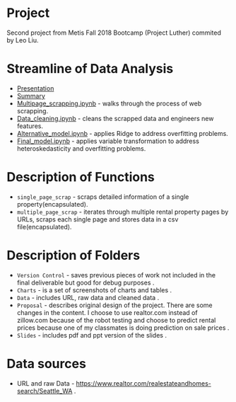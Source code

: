 # Project
Second project from Metis Fall 2018 Bootcamp (Project Luther) commited by Leo Liu.
 
# Streamline of Data Analysis
* [Presentation](https://github.com/leo2506/metis-work/blob/master/Project_2/Slides/Home%20rental%20prediction.pdf)
* [Summary](https://liuriguang.wixsite.com/leo2506-1/blog/project-luther-how-do-you-find-the-best-value-rental-home)
* [Multipage_scrapping.ipynb](https://github.com/leo2506/metis-work/blob/master/Project_2/multipage_scrapping.ipynb) - walks through the process of web scrapping. 
* [Data_cleaning.ipynb](https://github.com/leo2506/metis-work/blob/master/Project_2/Data_cleaning.ipynb) - cleans the scrapped data and engineers new features.
* [Alternative_model.ipynb](https://github.com/leo2506/metis-work/blob/master/Project_2/Alternative_model.ipynb) - applies Ridge to address overfitting problems.
* [Final_model.ipynb](/Project_2/Final_model.ipynb) - applies variable transformation to address heteroskedasticity and overfitting problems.

# Description of Functions
* `single_page_scrap` - scraps detailed information of a single property(encapsulated).  
* `multiple_page_scrap` - iterates through multiple rental property pages by URLs, scraps each single page and stores data in a csv file(encapsulated). 

# Description of Folders
* `Version Control` - saves previous pieces of work not included in the final deliverable but good for debug purposes . 
* `Charts` - is a set of screenshots of charts and tables .  
* `Data` - includes URL, raw data and cleaned data .
* `Proposal` - describes original design of the project. There are some changes in the content. I choose to use realtor.com instead of zillow.com because of the robot testing and choose to predict rental prices because one of my classmates is doing prediction on sale prices . 
* `Slides` - includes pdf and ppt version of the slides . 

# Data sources
* URL and raw Data - https://www.realtor.com/realestateandhomes-search/Seattle_WA . 

